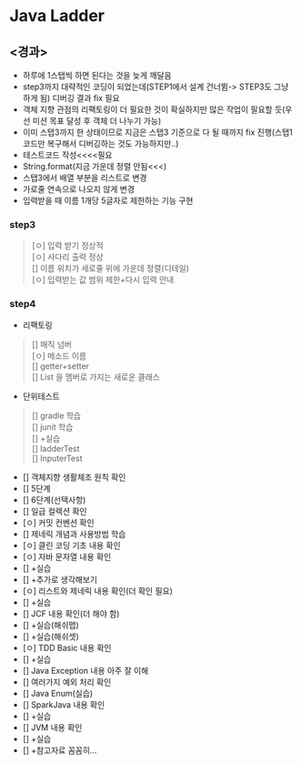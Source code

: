 # Java Ladder

## <경과>
- 하루에 1스탭씩 하면 된다는 것을 늦게 깨달음
- step3까지 대략적인 코딩이 되었는데(STEP1에서 설계 건너뜀-> STEP3도 그냥 하게 됨) 디버깅 결과 fix 필요
- 객체 지향 관점의 리팩토링이 더 필요한 것이 확실하지만 많은 작업이 필요할 듯(우선 미션 목표 달성 후 객체 더 나누기 가능)
- 이미 스탭3까지 한 상태이므로 지금은 스탭3 기준으로 다 될 때까지 fix 진행(스탭1 코드만 복구해서 디버깅하는 것도 가능하지만..)
- 테스트코드 작성<<<<필요
- String.format(지금 가운데 정렬 안됨<<<)
- 스탭3에서 배열 부분을 리스트로 변경
- 가로줄 연속으로 나오지 않게 변경
- 입력받을 때 이름 1개당 5글자로 제한하는 기능 구현

### step3
> [ㅇ] 입력 받기 정상적<br>
> [ㅇ] 사다리 출력 정상<br>
> [] 이름 위치가 세로줄 위에 가운데 정렬(디테일)<br>
> [ㅇ] 입력받는 값 범위 제한+다시 입력 안내

### step4
- 리팩토링
> [] 매직 넘버<br>
> [ㅇ] 메소드 이름<br>
> [] getter+setter<br>
> [] List<String> 을 멤버로 가지는 새로운 클래스
- 단위테스트
> [] gradle 학습<br>
> [] junit 학습<br>
> [] +실습<br>
> [] ladderTest<br>
> [] InputerTest<br>

- [] 객체지향 생활체조 원칙 확인
- [] 5단계
- [] 6단계(선택사항)
- [] 일급 컬렉션 확인
- [ㅇ] 커밋 컨벤션 확인
- [] 제네릭 개념과 사용방법 학습
- [ㅇ] 클린 코딩 기초 내용 확인
- [ㅇ] 자바 문자열 내용 확인
- [] +실습
- [] +추가로 생각해보기
- [ㅇ] 리스트와 제네릭 내용 확인(더 확인 필요)
- [] +실습
- [] JCF 내용 확인(더 해야 함)
- [] +실습(해쉬맵)
- [] +실습(해쉬셋)
- [ㅇ] TDD Basic 내용 확인
- [] +실습
- [] Java Exception 내용 아주 잘 이해
- [] 여러가지 예외 처리 확인
- [] Java Enum(실습)
- [] SparkJava 내용 확인
- [] +실습
- [] JVM 내용 확인
- [] +실습
- [] +참고자료 꼼꼼히...
